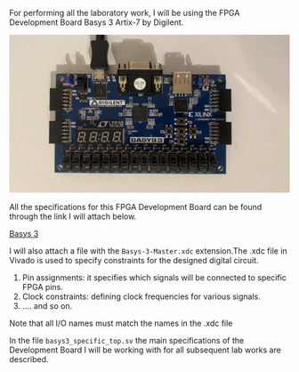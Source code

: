 For performing all the laboratory work, I will be using the FPGA Development Board Basys 3 Artix-7 by Digilent.

![Development Board](basys_3.jpg)

All the specifications for this FPGA Development Board can be found through the link I will attach below.

[Basys 3](https://digilent.com/reference/programmable-logic/basys-3/reference-manual)


I will also attach a file with the  ```Basys-3-Master.xdc```  extension.The .xdc file in Vivado is used to specify constraints for the designed digital circuit.
1. Pin assignments: it specifies which signals will be connected to specific FPGA pins.
2. Clock constraints: defining clock frequencies for various signals.
3. .... and so on.

Note that all I/O names must match the names in the .xdc file

In the file  ```basys3_specific_top.sv```  the main specifications of the Development Board I will be working with for all subsequent lab works are described.